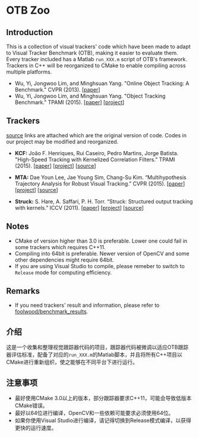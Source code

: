 # OTB Zoo
## Introduction
This is a collection of visual trackers' code which have been made to adapt to Visual Tracker Benchmark (OTB), making it easier to evaluate them.  
Every tracker included has a Matlab `run_XXX.m` script of OTB's framework. Trackers in C++ will be reorganized to CMake to enable compiling across multiple platforms.

- Wu, Yi, Jongwoo Lim, and Minghsuan Yang. 
"Online Object Tracking: A Benchmark." CVPR (2013).
[[paper](http://faculty.ucmerced.edu/mhyang/papers/cvpr13_benchmark.pdf)]
- Wu, Yi, Jongwoo Lim, and Minghsuan Yang. 
"Object Tracking Benchmark." TPAMI (2015).
[[paper](http://ieeexplore.ieee.org/stamp/stamp.jsp?tp=&arnumber=7001050&tag=1)]
[[project](http://cvlab.hanyang.ac.kr/tracker_benchmark/index.html)]

## Trackers
[source](#) links are attached which are the original version of code. Codes in our project may be modified and reorganized.  
- **KCF:** João F. Henriques, Rui Caseiro, Pedro Martins, Jorge Batista. 
"High-Speed Tracking with Kernelized Correlation Filters." TPAMI (2015).
[[paper](http://www.robots.ox.ac.uk/~joao/publications/henriques_tpami2015.pdf)]
[[project](http://www.robots.ox.ac.uk/~joao/circulant/)]
[[source](https://github.com/joaofaro/KCFcpp)]

- **MTA:** Dae Youn Lee, Jae Young Sim, Chang-Su Kim. “Multihypothesis Trajectory Analysis for Robust Visual Tracking.” CVPR (2015).
[[paper](http://mcl.korea.ac.kr/research/object_tracking/dylee_cvpr2015/dylee_cvpr_2015_paper.pdf)]
[[project](http://mcl.korea.ac.kr/research/object_tracking/dylee_cvpr2015/)]
[[source](http://mcl.korea.ac.kr/research/object_tracking/dylee_cvpr2015/dylee_cvpr_2015_source_code.zip)]

- **Struck:** S. Hare, A. Saffari, P. H. Torr. “Struck: Structured output tracking with kernels.” ICCV (2011).
[[paper](http://www.samhare.net/research/files/iccv2011_struck.pdf)]
[[project](http://www.samhare.net/research/struck)]
[[source](https://github.com/samhare/struck)]

## Notes
- CMake of version higher than 3.0 is preferable. Lower one could fail in some trackers which requires C++11.
- Compiling into 64bit is preferable. Newer version of OpenCV and some other dependencies might require 64bit.
- If you are using Visual Studio to compile, please remeber to switch to `Release` mode for computing efficiency.

## Remarks
- If you need trackers' result and information, please refer to [foolwood/benchmark_results](https://github.com/foolwood/benchmark_results).

## 介绍
这是一个收集和整理视觉跟踪器代码的项目，跟踪器代码被微调以适应OTB跟踪器评估标准，配备了对应的`run_XXX.m`的Matlab脚本，并且将所有C++项目以CMake进行重新组织，使之能够在不同平台下进行运行。

## 注意事项
- 最好使用CMake 3.0以上的版本，部分跟踪器要求C++11，可能会导致低版本CMake错误。
- 最好以64位进行编译，OpenCV和一些依赖可能要求必须使用64位。
- 如果你使用Visual Studio进行编译，请记得切换到Release模式编译，以获得更快的运行速度。